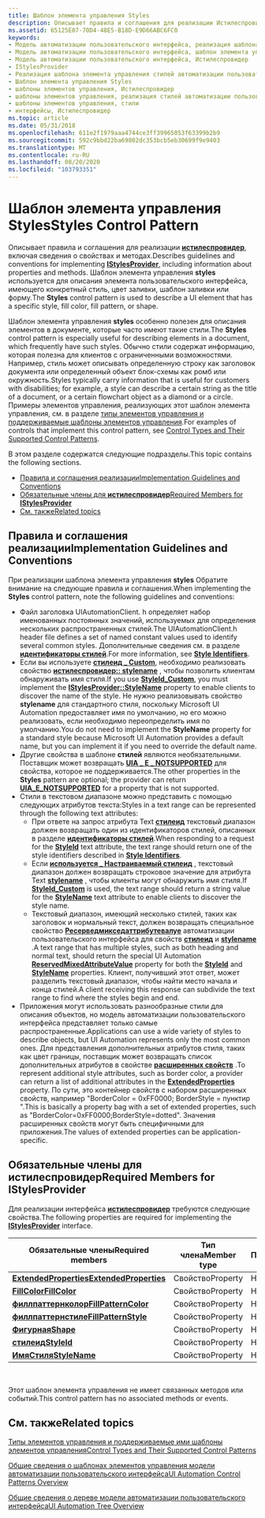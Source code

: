 ```yaml
---
title: Шаблон элемента управления Styles
description: Описывает правила и соглашения для реализации Истилеспровидер, включая сведения о свойствах и методах. Шаблон элемента управления Styles используется для описания элемента пользовательского интерфейса, имеющего конкретный стиль, цвет заливки, шаблон заливки или форму.
ms.assetid: 65125E07-70D4-48E5-B18D-E9D66ABC6FC0
keywords:
- Модель автоматизации пользовательского интерфейса, реализация шаблона элемента управления Styles
- Модель автоматизации пользовательского интерфейса, шаблон элемента управления Styles
- Модель автоматизации пользовательского интерфейса, Истилеспровидер
- IStylesProvider
- Реализация шаблона элемента управления стилей автоматизации пользовательского интерфейса
- Шаблон элемента управления Styles
- шаблоны элементов управления, Истилеспровидер
- шаблоны элементов управления, реализация стилей автоматизации пользовательского интерфейса
- шаблоны элементов управления, стили
- интерфейсы, Истилеспровидер
ms.topic: article
ms.date: 05/31/2018
ms.openlocfilehash: 611e2f1979aaa4744ce3ff39965053f63399b2b9
ms.sourcegitcommit: 592c9bbd22ba69802dc353bcb5eb30699f9e9403
ms.translationtype: MT
ms.contentlocale: ru-RU
ms.lasthandoff: 08/20/2020
ms.locfileid: "103793351"
---
```

# <a name="styles-control-pattern"></a><span data-ttu-id="1f016-114">Шаблон элемента управления Styles</span><span class="sxs-lookup"><span data-stu-id="1f016-114">Styles Control Pattern</span></span>

<span data-ttu-id="1f016-115">Описывает правила и соглашения для реализации [**истилеспровидер**](/windows/desktop/api/UIAutomationCore/nn-uiautomationcore-istylesprovider), включая сведения о свойствах и методах.</span><span class="sxs-lookup"><span data-stu-id="1f016-115">Describes guidelines and conventions for implementing [**IStylesProvider**](/windows/desktop/api/UIAutomationCore/nn-uiautomationcore-istylesprovider), including information about properties and methods.</span></span> <span data-ttu-id="1f016-116">Шаблон элемента управления **styles** используется для описания элемента пользовательского интерфейса, имеющего конкретный стиль, цвет заливки, шаблон заливки или форму.</span><span class="sxs-lookup"><span data-stu-id="1f016-116">The **Styles** control pattern is used to describe a UI element that has a specific style, fill color, fill pattern, or shape.</span></span>

<span data-ttu-id="1f016-117">Шаблон элемента управления **styles** особенно полезен для описания элементов в документе, которые часто имеют такие стили.</span><span class="sxs-lookup"><span data-stu-id="1f016-117">The **Styles** control pattern is especially useful for describing elements in a document, which frequently have such styles.</span></span> <span data-ttu-id="1f016-118">Обычно стили содержат информацию, которая полезна для клиентов с ограниченными возможностями. Например, стиль может описывать определенную строку как заголовок документа или определенный объект блок-схемы как ромб или окружность.</span><span class="sxs-lookup"><span data-stu-id="1f016-118">Styles typically carry information that is useful for customers with disabilities; for example, a style can describe a certain string as the title of a document, or a certain flowchart object as a diamond or a circle.</span></span> <span data-ttu-id="1f016-119">Примеры элементов управления, реализующих этот шаблон элемента управления, см. в разделе [типы элементов управления и поддерживаемые шаблоны элементов управления](uiauto-controlpatternmapping.md).</span><span class="sxs-lookup"><span data-stu-id="1f016-119">For examples of controls that implement this control pattern, see [Control Types and Their Supported Control Patterns](uiauto-controlpatternmapping.md).</span></span>

<span data-ttu-id="1f016-120">В этом разделе содержатся следующие подразделы.</span><span class="sxs-lookup"><span data-stu-id="1f016-120">This topic contains the following sections.</span></span>

-   [<span data-ttu-id="1f016-121">Правила и соглашения реализации</span><span class="sxs-lookup"><span data-stu-id="1f016-121">Implementation Guidelines and Conventions</span></span>](#implementation-guidelines-and-conventions)
-   [<span data-ttu-id="1f016-122">Обязательные члены для **истилеспровидер**</span><span class="sxs-lookup"><span data-stu-id="1f016-122">Required Members for **IStylesProvider**</span></span>](#required-members-for-istylesprovider)
-   [<span data-ttu-id="1f016-123">См. также</span><span class="sxs-lookup"><span data-stu-id="1f016-123">Related topics</span></span>](#related-topics)

## <a name="implementation-guidelines-and-conventions"></a><span data-ttu-id="1f016-124">Правила и соглашения реализации</span><span class="sxs-lookup"><span data-stu-id="1f016-124">Implementation Guidelines and Conventions</span></span>

<span data-ttu-id="1f016-125">При реализации шаблона элемента управления **styles** Обратите внимание на следующие правила и соглашения.</span><span class="sxs-lookup"><span data-stu-id="1f016-125">When implementing the **Styles** control pattern, note the following guidelines and conventions:</span></span>

-   <span data-ttu-id="1f016-126">Файл заголовка UIAutomationClient. h определяет набор именованных постоянных значений, используемых для определения нескольких распространенных стилей.</span><span class="sxs-lookup"><span data-stu-id="1f016-126">The UIAutomationClient.h header file defines a set of named constant values used to identify several common styles.</span></span> <span data-ttu-id="1f016-127">Дополнительные сведения см. в разделе [**идентификаторы стилей**](uiauto-style-identifiers.md).</span><span class="sxs-lookup"><span data-stu-id="1f016-127">For more information, see [**Style Identifiers**](uiauto-style-identifiers.md).</span></span>
-   <span data-ttu-id="1f016-128">Если вы используете [**стилеид \_ Custom**](uiauto-style-identifiers.md), необходимо реализовать свойство [**истилеспровидер:: stylename**](/windows/desktop/api/UIAutomationCore/nf-uiautomationcore-istylesprovider-get_stylename) , чтобы позволить клиентам обнаруживать имя стиля.</span><span class="sxs-lookup"><span data-stu-id="1f016-128">If you use [**StyleId\_Custom**](uiauto-style-identifiers.md), you must implement the [**IStylesProvider::StyleName**](/windows/desktop/api/UIAutomationCore/nf-uiautomationcore-istylesprovider-get_stylename) property to enable clients to discover the name of the style.</span></span> <span data-ttu-id="1f016-129">Не нужно реализовывать свойство **stylename** для стандартного стиля, поскольку Microsoft UI Automation предоставляет имя по умолчанию, но его можно реализовать, если необходимо переопределить имя по умолчанию.</span><span class="sxs-lookup"><span data-stu-id="1f016-129">You do not need to implement the **StyleName** property for a standard style because Microsoft UI Automation provides a default name, but you can implement it if you need to override the default name.</span></span>
-   <span data-ttu-id="1f016-130">Другие свойства в шаблоне **стилей** являются необязательными. Поставщик может возвращать [**UIA \_ E \_ NOTSUPPORTED**](uiauto-error-codes.md) для свойства, которое не поддерживается.</span><span class="sxs-lookup"><span data-stu-id="1f016-130">The other properties in the **Styles** pattern are optional; the provider can return [**UIA\_E\_NOTSUPPORTED**](uiauto-error-codes.md) for a property that is not supported.</span></span>
-   <span data-ttu-id="1f016-131">Стили в текстовом диапазоне можно представить с помощью следующих атрибутов текста:</span><span class="sxs-lookup"><span data-stu-id="1f016-131">Styles in a text range can be represented through the following text attributes:</span></span>
    -   <span data-ttu-id="1f016-132">При ответе на запрос атрибута Text [**стилеид**](uiauto-textattribute-ids.md) текстовый диапазон должен возвращать один из идентификаторов стилей, описанных в разделе [**идентификаторы стилей**](uiauto-style-identifiers.md).</span><span class="sxs-lookup"><span data-stu-id="1f016-132">When responding to a request for the [**StyleId**](uiauto-textattribute-ids.md) text attribute, the text range should return one of the style identifiers described in [**Style Identifiers**](uiauto-style-identifiers.md).</span></span>
    -   <span data-ttu-id="1f016-133">Если [**используется \_ Настраиваемый стилеид**](uiauto-style-identifiers.md) , текстовый диапазон должен возвращать строковое значение для атрибута Text [**stylename**](/windows/desktop/api/UIAutomationCore/nf-uiautomationcore-istylesprovider-get_stylename) , чтобы клиенты могут обнаружить имя стиля.</span><span class="sxs-lookup"><span data-stu-id="1f016-133">If [**StyleId\_Custom**](uiauto-style-identifiers.md) is used, the text range should return a string value for the [**StyleName**](/windows/desktop/api/UIAutomationCore/nf-uiautomationcore-istylesprovider-get_stylename) text attribute to enable clients to discover the style name.</span></span>
    -   <span data-ttu-id="1f016-134">Текстовый диапазон, имеющий несколько стилей, таких как заголовок и нормальный текст, должен возвращать специальное свойство [**Ресерведмикседаттрибутевалуе**](/windows/desktop/api/UIAutomationCoreApi/nf-uiautomationcoreapi-uiagetreservedmixedattributevalue) автоматизации пользовательского интерфейса для свойств [**стилеид**](/windows/desktop/api/UIAutomationCore/nf-uiautomationcore-istylesprovider-get_styleid) и [**stylename**](/windows/desktop/api/UIAutomationCore/nf-uiautomationcore-istylesprovider-get_stylename) .</span><span class="sxs-lookup"><span data-stu-id="1f016-134">A text range that has multiple styles, such as both heading and normal text, should return the special UI Automation [**ReservedMixedAttributeValue**](/windows/desktop/api/UIAutomationCoreApi/nf-uiautomationcoreapi-uiagetreservedmixedattributevalue) property for both the [**StyleId**](/windows/desktop/api/UIAutomationCore/nf-uiautomationcore-istylesprovider-get_styleid) and [**StyleName**](/windows/desktop/api/UIAutomationCore/nf-uiautomationcore-istylesprovider-get_stylename) properties.</span></span> <span data-ttu-id="1f016-135">Клиент, получивший этот ответ, может разделить текстовый диапазон, чтобы найти место начала и конца стилей.</span><span class="sxs-lookup"><span data-stu-id="1f016-135">A client receiving this response can subdivide the text range to find where the styles begin and end.</span></span>
-   <span data-ttu-id="1f016-136">Приложения могут использовать разнообразные стили для описания объектов, но модель автоматизации пользовательского интерфейса представляет только самые распространенные.</span><span class="sxs-lookup"><span data-stu-id="1f016-136">Applications can use a wide variety of styles to describe objects, but UI Automation represents only the most common ones.</span></span> <span data-ttu-id="1f016-137">Для представления дополнительных атрибутов стиля, таких как цвет границы, поставщик может возвращать список дополнительных атрибутов в свойстве [**расширенных свойств**](/windows/desktop/api/uiautomationcore/nf-uiautomationcore-istylesprovider-get_extendedproperties) .</span><span class="sxs-lookup"><span data-stu-id="1f016-137">To represent additional style attributes, such as border color, a provider can return a list of additional attributes in the [**ExtendedProperties**](/windows/desktop/api/uiautomationcore/nf-uiautomationcore-istylesprovider-get_extendedproperties) property.</span></span> <span data-ttu-id="1f016-138">По сути, это контейнер свойств с набором расширенных свойств, например "BorderColor = 0xFF0000; BorderStyle = пунктир ".</span><span class="sxs-lookup"><span data-stu-id="1f016-138">This is basically a property bag with a set of extended properties, such as "BorderColor=0xFF0000;BorderStyle=dotted".</span></span> <span data-ttu-id="1f016-139">Значения расширенных свойств могут быть специфичными для приложения.</span><span class="sxs-lookup"><span data-stu-id="1f016-139">The values of extended properties can be application-specific.</span></span>

## <a name="required-members-for-istylesprovider"></a><span data-ttu-id="1f016-140">Обязательные члены для **истилеспровидер**</span><span class="sxs-lookup"><span data-stu-id="1f016-140">Required Members for **IStylesProvider**</span></span>

<span data-ttu-id="1f016-141">Для реализации интерфейса [**истилеспровидер**](/windows/desktop/api/UIAutomationCore/nn-uiautomationcore-istylesprovider) требуются следующие свойства.</span><span class="sxs-lookup"><span data-stu-id="1f016-141">The following properties are required for implementing the [**IStylesProvider**](/windows/desktop/api/UIAutomationCore/nn-uiautomationcore-istylesprovider) interface.</span></span>



| <span data-ttu-id="1f016-142">Обязательные члены</span><span class="sxs-lookup"><span data-stu-id="1f016-142">Required members</span></span>                                                            | <span data-ttu-id="1f016-143">Тип члена</span><span class="sxs-lookup"><span data-stu-id="1f016-143">Member type</span></span> | <span data-ttu-id="1f016-144">Примечания</span><span class="sxs-lookup"><span data-stu-id="1f016-144">Notes</span></span> |
|-----------------------------------------------------------------------------|-------------|-------|
| [<span data-ttu-id="1f016-145">**ExtendedProperties**</span><span class="sxs-lookup"><span data-stu-id="1f016-145">**ExtendedProperties**</span></span>](/windows/desktop/api/uiautomationcore/nf-uiautomationcore-istylesprovider-get_extendedproperties) | <span data-ttu-id="1f016-146">Свойство</span><span class="sxs-lookup"><span data-stu-id="1f016-146">Property</span></span>    | <span data-ttu-id="1f016-147">Нет</span><span class="sxs-lookup"><span data-stu-id="1f016-147">None</span></span>  |
| [<span data-ttu-id="1f016-148">**FillColor**</span><span class="sxs-lookup"><span data-stu-id="1f016-148">**FillColor**</span></span>](/windows/desktop/api/UIAutomationCore/nf-uiautomationcore-istylesprovider-get_fillcolor)                       | <span data-ttu-id="1f016-149">Свойство</span><span class="sxs-lookup"><span data-stu-id="1f016-149">Property</span></span>    | <span data-ttu-id="1f016-150">Нет</span><span class="sxs-lookup"><span data-stu-id="1f016-150">None</span></span>  |
| [<span data-ttu-id="1f016-151">**филлпаттернколор**</span><span class="sxs-lookup"><span data-stu-id="1f016-151">**FillPatternColor**</span></span>](/windows/desktop/api/UIAutomationCore/nf-uiautomationcore-istylesprovider-get_fillpatterncolor)         | <span data-ttu-id="1f016-152">Свойство</span><span class="sxs-lookup"><span data-stu-id="1f016-152">Property</span></span>    | <span data-ttu-id="1f016-153">Нет</span><span class="sxs-lookup"><span data-stu-id="1f016-153">None</span></span>  |
| [<span data-ttu-id="1f016-154">**филлпаттернстиле**</span><span class="sxs-lookup"><span data-stu-id="1f016-154">**FillPatternStyle**</span></span>](/windows/desktop/api/UIAutomationCore/nf-uiautomationcore-istylesprovider-get_fillpatternstyle)         | <span data-ttu-id="1f016-155">Свойство</span><span class="sxs-lookup"><span data-stu-id="1f016-155">Property</span></span>    | <span data-ttu-id="1f016-156">Нет</span><span class="sxs-lookup"><span data-stu-id="1f016-156">None</span></span>  |
| [<span data-ttu-id="1f016-157">**Фигурная**</span><span class="sxs-lookup"><span data-stu-id="1f016-157">**Shape**</span></span>](/windows/desktop/api/UIAutomationCore/nf-uiautomationcore-istylesprovider-get_shape)                               | <span data-ttu-id="1f016-158">Свойство</span><span class="sxs-lookup"><span data-stu-id="1f016-158">Property</span></span>    | <span data-ttu-id="1f016-159">Нет</span><span class="sxs-lookup"><span data-stu-id="1f016-159">None</span></span>  |
| [<span data-ttu-id="1f016-160">**стилеид**</span><span class="sxs-lookup"><span data-stu-id="1f016-160">**StyleId**</span></span>](/windows/desktop/api/UIAutomationCore/nf-uiautomationcore-istylesprovider-get_styleid)                           | <span data-ttu-id="1f016-161">Свойство</span><span class="sxs-lookup"><span data-stu-id="1f016-161">Property</span></span>    | <span data-ttu-id="1f016-162">Нет</span><span class="sxs-lookup"><span data-stu-id="1f016-162">None</span></span>  |
| [<span data-ttu-id="1f016-163">**ИмяСтиля**</span><span class="sxs-lookup"><span data-stu-id="1f016-163">**StyleName**</span></span>](/windows/desktop/api/UIAutomationCore/nf-uiautomationcore-istylesprovider-get_stylename)                       | <span data-ttu-id="1f016-164">Свойство</span><span class="sxs-lookup"><span data-stu-id="1f016-164">Property</span></span>    | <span data-ttu-id="1f016-165">Нет</span><span class="sxs-lookup"><span data-stu-id="1f016-165">None</span></span>  |



 

<span data-ttu-id="1f016-166">Этот шаблон элемента управления не имеет связанных методов или событий.</span><span class="sxs-lookup"><span data-stu-id="1f016-166">This control pattern has no associated methods or events.</span></span>

## <a name="related-topics"></a><span data-ttu-id="1f016-167">См. также</span><span class="sxs-lookup"><span data-stu-id="1f016-167">Related topics</span></span>

<dl> <dt>

[<span data-ttu-id="1f016-168">Типы элементов управления и поддерживаемые ими шаблоны элементов управления</span><span class="sxs-lookup"><span data-stu-id="1f016-168">Control Types and Their Supported Control Patterns</span></span>](uiauto-controlpatternmapping.md)
</dt> <dt>

[<span data-ttu-id="1f016-169">Общие сведения о шаблонах элементов управления модели автоматизации пользовательского интерфейса</span><span class="sxs-lookup"><span data-stu-id="1f016-169">UI Automation Control Patterns Overview</span></span>](uiauto-controlpatternsoverview.md)
</dt> <dt>

[<span data-ttu-id="1f016-170">Общие сведения о дереве модели автоматизации пользовательского интерфейса</span><span class="sxs-lookup"><span data-stu-id="1f016-170">UI Automation Tree Overview</span></span>](uiauto-treeoverview.md)
</dt> </dl>

 

 